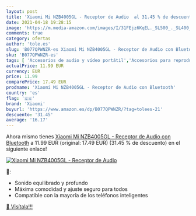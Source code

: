```yaml
---
layout: post
title: 'Xiaomi Mi NZB4005GL - Receptor de Audio  al 31.45 % de descuento'
date: 2021-04-18 19:28:15
image: 'https://m.media-amazon.com/images/I/31FEjz6KqEL._SL500_._SL400_.jpg'
comments: true
category: ofertas
author: 'tole.es'
slug: 'B077QPWNZR-es Xiaomi Mi NZB4005GL - Receptor de Audio con Bluetooth'
sku: 'B077QPWNZR-es'
tags: [ 'Accesorios de audio y vídeo portátil','Accesorios para reproductores de MP3','Altavoces portátiles y altavoces con puerto dock','Audio y vídeo portátil','Electrónica','bluetooth','xiaomi', ]
actualPrice: 11.99 EUR
currency: EUR
price: 11.99
comparePrice: 17.49 EUR
prodname: 'Xiaomi Mi NZB4005GL - Receptor de Audio con Bluetooth'
country: 'es'
flag: '🇪🇸'
brand: 'Xiaomi'
buyurl: 'https://www.amazon.es/dp/B077QPWNZR/?tag=tolees-21'
descuento: '31.45'
average: '16.17'
---
```


Ahora mismo tienes [Xiaomi Mi NZB4005GL - Receptor de Audio con Bluetooth](https://www.amazon.es/dp/B077QPWNZR/?tag=tolees-21) a 11.99 EUR (original: 17.49 EUR) (31.45 %  de descuento) en el siguiente enlace!

[![Xiaomi Mi NZB4005GL - Receptor de Audio ](https://m.media-amazon.com/images/I/31FEjz6KqEL._SL500_._SL400_.jpg)](https://www.amazon.es/dp/B077QPWNZR/?tag=tolees-21)

🔎:

- Sonido equilibrado y profundo
- Máxima comodidad y ajuste seguro para todos
- Compatible con la mayoría de los teléfonos inteligentes

[🛒 Visítala!!!](https://www.amazon.es/dp/B077QPWNZR/?tag=tolees-21)

